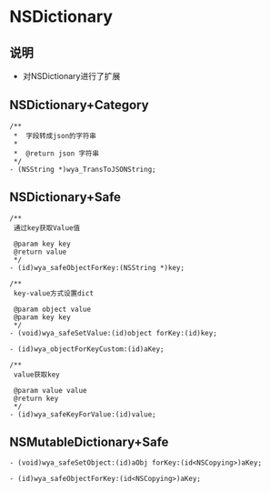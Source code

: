 # NSDictionary

## 说明
- 对NSDictionary进行了扩展

## NSDictionary+Category

```Object-C
/**
 *  字段转成json的字符串
 *
 *  @return json 字符串
 */
- (NSString *)wya_TransToJSONString;
```

## NSDictionary+Safe

```Object-C
/**
 通过key获取Value值

 @param key key
 @return value
 */
- (id)wya_safeObjectForKey:(NSString *)key;

/**
 key-value方式设置dict

 @param object value
 @param key key
 */
- (void)wya_safeSetValue:(id)object forKey:(id)key;

- (id)wya_objectForKeyCustom:(id)aKey;

/**
 value获取key

 @param value value
 @return key
 */
- (id)wya_safeKeyForValue:(id)value;
```

## NSMutableDictionary+Safe

```Object-C
- (void)wya_safeSetObject:(id)aObj forKey:(id<NSCopying>)aKey;

- (id)wya_safeObjectForKey:(id<NSCopying>)aKey;
```

